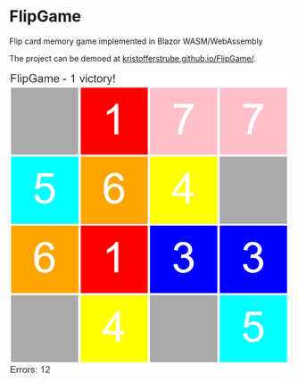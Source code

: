 # FlipGame
Flip card memory game implemented in Blazor WASM/WebAssembly

The project can be demoed at [kristofferstrube.github.io/FlipGame/](https://kristofferstrube.github.io/FlipGame).

![Screenshot of 1 victory. Close to 2](./docs/screenshot_1_victory.png?raw=true)